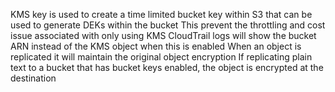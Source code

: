 KMS key is used to create a time limited bucket key within S3 that can be used to generate DEKs within the bucket
	This prevent the throttling and cost issue associated with only using KMS
CloudTrail logs will show the bucket ARN instead of the KMS object when this is enabled
When an object is replicated it will maintain the original object encryption
If replicating plain text to a bucket that has bucket keys enabled, the object is encrypted at the destination